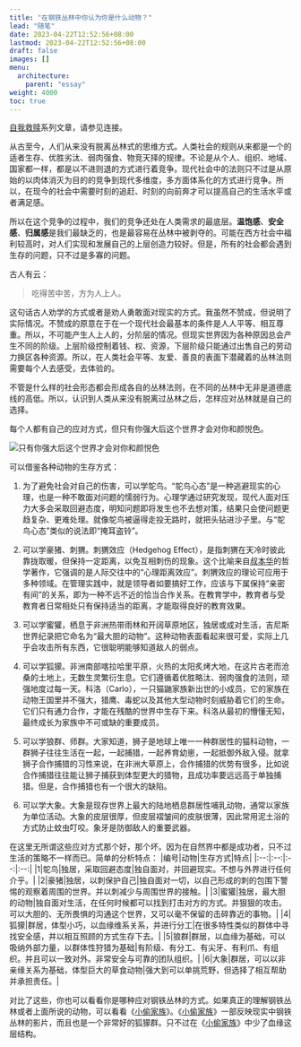 ```yaml
---
title: "在钢铁丛林中你认为你是什么动物？"
lead: "随笔"
date: 2023-04-22T12:52:56+08:00
lastmod: 2023-04-22T12:52:56+08:00
draft: false
images: []
menu:
  architecture:
    parent: "essay"
weight: 4000
toc: true
---
```


[自我救赎](https://www.jianshu.com/p/4dc0ce4f233c)系列文章，请参见连接。

从古至今，人们从来没有脱离丛林式的思维方式。人类社会的规则从来都是一个的适者生存、优胜劣汰、弱肉强食、物竞天择的规律。不论是从个人、组织、地域、国家都一样，都是以不进则退的方式进行着竞争。现代社会中的法则只不过是从原始的以肉体消灭为目的的竞争到现代多维度，多方面体系化的方式进行竞争。所以，在现今的社会中需要时刻的追赶、时刻的向前奔才可以提高自己的生活水平或者满足感。

所以在这个竞争的过程中，我们的竞争还处在人类需求的最底层。**温饱感**、**安全感**、**归属感**是我们最缺乏的，也是最容易在丛林中被剥夺的。可能在西方社会中福利较高时，对人们实现和发展自己的上层创造力较好。但是，所有的社会都会遇到生存的问题，只不过是多寡的问题。

古人有云：
> 吃得苦中苦，方为人上人。

这句话古人劝学的方式或者是劝人勇敢面对现实的方式。我虽然不赞成，但说明了实际情况。不赞成的原意在于在一个现代社会最基本的条件是人人平等、相互尊重。所以，不可能产生人上人的，分阶层的情况。但现实世界因为各种原因总会产生不同的阶级。上层阶级控制着钱、权、资源，下层阶级只能通过出售自己的劳动力换区各种资源。所以，在人类社会平等、友爱、善良的表面下潜藏着的丛林法则需要每个人去感受，去体验的。

不管是什么样的社会形态都会形成各自的丛林法则，在不同的丛林中无非是道德底线的高低。所以，认识到人类从来没有脱离过丛林之后，怎样应对丛林就是自己的选择。

每个人都有自己的应对方式，但只有你强大后这个世界才会对你和颜悦色。

![只有你强大后这个世界才会对你和颜悦色](https://upload-images.jianshu.io/upload_images/2454595-fb7451c6afba2f88.png?imageMogr2/auto-orient/strip%7CimageView2/2/w/1240)

可以借鉴各种动物的生存方式：
1. 为了避免社会对自己的伤害，可以学鸵鸟。“鸵鸟心态”是一种逃避现实的心理，也是一种不敢面对问题的懦弱行为。心理学通过研究发现，现代人面对压力大多会采取回避态度，明知问题即将发生也不去想对策，结果只会使问题更趋复杂、更难处理。就像鸵鸟被逼得走投无路时，就把头钻进沙子里。与“鸵鸟心态”类似的说法即“掩耳盗铃”。

2. 可以学豪猪、刺猬。刺猬效应（Hedgehog Effect），是指刺猬在天冷时彼此靠拢取暖，但保持一定距离，以免互相刺伤的现象。这个比喻来自[叔本华](https://baike.baidu.com/item/%E5%8F%94%E6%9C%AC%E5%8D%8E/224844)的哲学著作，它强调的是人际交往中的“心理距离效应”。刺猬效应的理论可应用于多种领域。在管理实践中，就是领导者如要搞好工作，应该与下属保持“亲密有间”的关系，即为一种不远不近的恰当合作关系。在教育学中，教育者与受教育者日常相处只有保持适当的距离，才能取得良好的教育效果。

3. 可以学蜜獾，栖息于非洲热带雨林和开阔草原地区，独居或成对生活，吉尼斯世界纪录把它命名为“最大胆的动物”。这种动物表面看起来很可爱，实际上几乎会攻击所有东西，它很聪明能够知道敌人的弱点。

4. 可以学狐獴。非洲南部喀拉哈里平原，火热的太阳炙烤大地，在这片古老而沧桑的土地上，无数生灵繁衍生息。它们遵循着优胜略汰、弱肉强食的法则，顽强地度过每一天。科洛（Carlo），一只猫鼬家族新出世的小成员，它的家族在动物王国里并不强大，猎鹰、毒蛇以及其他大型动物时刻威胁着它们的生命。它们只有通力合作，才能在残酷的世界中生存下来。科洛从最初的懵懂无知，最终成长为家族中不可或缺的重要成员。

5. 可以学狼群、师群。大家知道，狮子是地球上唯一一种群居性的猫科动物，一群狮子往往生活在一起，一起捕猎，一起养育幼崽，一起抵御外敌入侵。就拿狮子合作捕猎的习性来说，在非洲大草原上，合作捕猎的优势有很多，比如说合作捕猎往往能让狮子捕获到体型更大的猎物，且成功率要远远高于单独捕猎。但是，合作捕猎也有一个很大的缺陷。

6. 可以学大象。大象是现存世界上最大的陆地栖息群居性哺乳动物，通常以家族为单位活动。大象的皮层很厚，但皮层褶皱间的皮肤很薄，因此常用泥土浴的方式防止蚊虫叮咬。象牙是防御敌人的重要武器。

在这里无所谓这些应对方式那个好，那个坏。因为在自然界中都是成功者，只不过生活的策略不一样而已。简单的分析特点：
|编号|动物|生存方式|特点|
|:--:|:--:|:--:|:--:|
|1|鸵鸟|独居，采取回避态度|独自面对，并回避现实。不想与外界进行任何介乎。|
|2|豪猪|独居，以刺保护自己|独自面对一切，以自己形成的刺的包围下警惕的观察着周围的世界。并以刺减少与周围世界的接触。|
|3|蜜獾|独居，最大胆的动物|独自面对生活，在任何时候都可以找到打击对方的方式。并狠狠的攻击。可以大胆的、无所畏惧的沟通这个世界，又可以毫不保留的击碎靠近的事物。|
|4|狐獴|群居，体型小巧，以血缘维系关系，并进行分工|在很多特性类似的群体中寻找安全感，并以相互照顾的方式生存下去。|
|5|狼群|群居，以血缘为基础，可以吸纳外部力量，以群体性狩猎为基础|有阶级、有分工、有尖牙、有利爪、有组织。并且可以一致对外。非常安全与可靠的团队组织。|
|6|大象|群居，可以以非亲缘关系为基础，体型巨大的草食动物|强大到可以单挑荒野，但选择了相互帮助并承担责任。|

对比了这些，你也可以看看你是哪种应对钢铁丛林的方式。如果真正的理解钢铁丛林或者上面所说的动物，可以看看《[小偷家族](https://movie.douban.com/subject/27622447/)》。《[小偷家族](https://movie.douban.com/subject/27622447/)》一部反映现实中钢铁丛林的影片，而且也是一个非常好的狐獴群。只不过在《[小偷家族](https://movie.douban.com/subject/27622447/)》中少了血缘这层结构。
